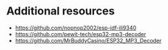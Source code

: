# Additional resources

- https://github.com/nopnop2002/esp-idf-ili9340
- https://github.com/pewit-tech/esp32-mp3-decoder
- https://github.com/MrBuddyCasino/ESP32_MP3_Decoder
